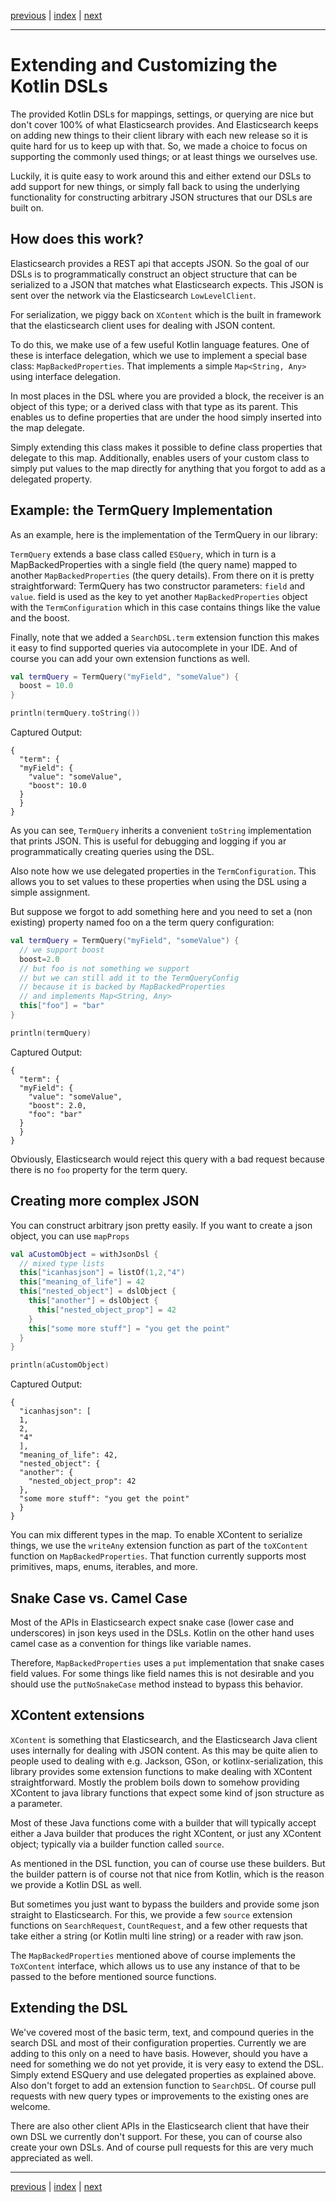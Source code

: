 [previous](coroutines.md) | [index](index.md) | [next](recipe-search-engine.md)

___

# Extending and Customizing the Kotlin DSLs 

The provided Kotlin DSLs for mappings, settings, or querying are nice but don't cover 100% of what Elasticsearch provides. And Elasticsearch keeps on adding new things to their client library with each new release so it is quite hard for us to keep up with that. So, we made a choice to focus on supporting the commonly used things; or at least things we ourselves use. 

Luckily, it is quite easy to work around this and either extend our DSLs to add support for new things, or simply fall back to using the underlying functionality for constructing arbitrary JSON structures that our DSLs are built on.

## How does this work?

Elasticsearch provides a REST api that accepts JSON. So the goal of our DSLs is to programmatically construct an object structure that can be serialized to a JSON that matches what Elasticsearch expects. This JSON is sent over the network via the Elasticsearch `LowLevelClient`.

For serialization, we piggy back on `XContent` which is the built in framework that the elasticsearch client uses for dealing with JSON content. 

To do this, we make use of a few useful Kotlin language features. One of these is interface delegation, which we use to implement a special base class: `MapBackedProperties`. That implements a simple `Map<String, Any>` using interface delegation. 

In most places in the DSL where you are provided a block, the receiver is an object of this type; or a derived class with that type as its parent. This enables us to define properties that are under the hood simply inserted into the map delegate. 

Simply extending this class makes it possible to define class properties that delegate to this map. Additionally, enables users of your custom class to simply put values to the map directly for anything that you forgot to add as a delegated property.

## Example: the TermQuery Implementation

As an example, here is the implementation of the TermQuery in our library:

`TermQuery` extends a base class called `ESQuery`, which in turn is a MapBackedProperties with a single field (the query name) mapped to another `MapBackedProperties` (the query details). From there on it is pretty straightforward: TermQuery has two constructor parameters: `field` and `value`. field is used as the key to yet another `MapBackedProperties` object with the `TermConfiguration` which in this case contains things like the value and the boost.

Finally, note that we added a `SearchDSL.term` extension function this makes it easy to find supported queries via autocomplete in your IDE. And of course you can add your own extension functions as well.

```kotlin
val termQuery = TermQuery("myField", "someValue") {
  boost = 10.0
}

println(termQuery.toString())
```

Captured Output:

```
{
  "term": {
  "myField": {
    "value": "someValue",
    "boost": 10.0
  }
  }
}

```

As you can see, `TermQuery` inherits a convenient `toString` implementation that prints JSON. This is useful for debugging and logging if you ar programmatically creating queries using the DSL.

Also note how we use delegated properties in the `TermConfiguration`. This allows you to set values to these properties when using the DSL using a simple assignment.

But suppose we forgot to add something here and you need to set a (non existing) property named foo on a the term query configuration:

```kotlin
val termQuery = TermQuery("myField", "someValue") {
  // we support boost
  boost=2.0
  // but foo is not something we support
  // but we can still add it to the TermQueryConfig
  // because it is backed by MapBackedProperties
  // and implements Map<String, Any>
  this["foo"] = "bar"
}

println(termQuery)
```

Captured Output:

```
{
  "term": {
  "myField": {
    "value": "someValue",
    "boost": 2.0,
    "foo": "bar"
  }
  }
}

```

Obviously, Elasticsearch would reject this query with a bad request because there is no `foo` property for the term query.

## Creating more complex JSON

You can construct arbitrary json pretty easily. If you want to create a json object, you can use `mapProps`

```kotlin
val aCustomObject = withJsonDsl {
  // mixed type lists
  this["icanhasjson"] = listOf(1,2,"4")
  this["meaning_of_life"] = 42
  this["nested_object"] = dslObject {
    this["another"] = dslObject {
      this["nested_object_prop"] = 42
    }
    this["some more stuff"] = "you get the point"
  }
}

println(aCustomObject)
```

Captured Output:

```
{
  "icanhasjson": [
  1, 
  2, 
  "4"
  ],
  "meaning_of_life": 42,
  "nested_object": {
  "another": {
    "nested_object_prop": 42
  },
  "some more stuff": "you get the point"
  }
}

```

You can mix different types in the map. To enable XContent to serialize things, we use the `writeAny` extension function as part of the `toXContent` function on `MapBackedProperties`. That function currently supports most primitives, maps, enums, iterables, and more.

## Snake Case vs. Camel Case

Most of the APIs in Elasticsearch expect snake case (lower case and underscores) in json keys used in the DSLs. Kotlin on the other hand uses camel case as a convention for things like variable names. 

Therefore, `MapBackedProperties` uses a `put` implementation that snake cases field values. For some things like field names this is not desirable and you should use the `putNoSnakeCase` method instead to bypass this behavior. 

## XContent extensions

`XContent` is something that Elasticsearch, and the Elasticsearch Java client uses internally for dealing with JSON content. As this may be quite alien to people used to dealing with e.g. Jackson, GSon, or kotlinx-serialization, this library provides some extension functions to make dealing with XContent straightforward. Mostly the problem boils down to somehow providing XContent to java library functions that expect some kind of json structure as a parameter. 

Most of these Java functions come with a builder that will typically accept either a Java builder that produces the right XContent, or just any XContent object; typically via a builder function called `source`.

As mentioned in the DSL function, you can of course use these builders. But the builder pattern is of course not that nice from Kotlin, which is the reason we provide a Kotlin DSL as well.

But sometimes you just want to bypass the builders and provide some json straight to Elasticsearch. For this, we provide a few `source` extension functions on `SearchRequest`, `CountRequest`, and a few other requests that take either a string (or Kotlin multi line string) or a reader with raw json. 

The `MapBackedProperties` mentioned above of course implements the `ToXContent` interface, which allows us to use any instance of that to be passed to the before mentioned source functions. 

## Extending the DSL

We've covered most of the basic term, text, and compound queries in the search DSL and most of their configuration properties. Currently we are adding to this only on a need to have basis. However, should you have a need for something we do not yet provide, it is very easy to extend the DSL.
Simply extend ESQuery and use delegated properties as explained above. Also don't forget to add an extension function to `SearchDSL`. Of course pull requests with new query types or improvements to the existing ones are welcome. 

There are also other client APIs in the Elasticsearch client that have their own DSL we currently don't support. For these, you can of course also create your own DSLs. And of course pull requests for this are very much appreciated as well.


___

[previous](coroutines.md) | [index](index.md) | [next](recipe-search-engine.md)

